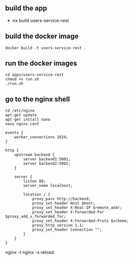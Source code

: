 ## build the app
- nx build users-service-rest

## build the docker image
```
docker build -t users-service-rest .
```

## run the docker images
```
cd apps/users-service-rest
chmod +x run.sh
./run.sh
```

## go to the nginx shell
```
cd /etc/nginx
apt-get update
apt-get install nano
nano nginx.conf
```
```
events {
    worker_connections 1024;
}

http {
    upstream backend {
        server backend1:5001;
        server backend2:5002;
    }

    server {
        listen 80;
        server_name localhost;

        location / {
            proxy_pass http://backend;
            proxy_set_header Host $host;
            proxy_set_header X-Real-IP $remote_addr;
            proxy_set_header X-Forwarded-For $proxy_add_x_forwarded_for;
            proxy_set_header X-Forwarded-Proto $scheme;
            proxy_http_version 1.1;
            proxy_set_header Connection "";
        }
    }
}
```

nginx -t
nginx -s reload
